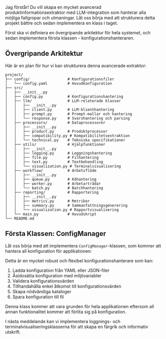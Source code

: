 Jag förstår! Du vill skapa en mycket avancerad produktinformationsextraktor med LLM-integration som hanterar alla möjliga fallgropar och utmaningar. Låt oss börja med att strukturera detta projekt bättre och sedan implementera en klass i taget.

Först ska vi definiera en övergripande arkitektur för hela systemet, och sedan implementera första klassen - konfigurationshanteraren.

## Övergripande Arkitektur

Här är en plan för hur vi kan strukturera denna avancerade extraktor:

```
project/
├── config/                 # Konfigurationsfiler
│   └── config.yaml         # Huvudkonfiguration
├── src/
│   ├── __init__.py
│   ├── config.py           # Konfigurationshantering
│   ├── llm/                # LLM-relaterade klasser
│   │   ├── __init__.py
│   │   ├── client.py       # LLM-klienthantering 
│   │   ├── prompt.py       # Prompt-mallar och hantering
│   │   └── response.py     # Svarshantering och parsing
│   ├── processors/         # Dataprocessorer
│   │   ├── __init__.py
│   │   ├── product.py      # Produktprocessor
│   │   ├── compatibility.py # Kompatibilitetsextraktion
│   │   └── technical.py    # Tekniska specifikationer
│   ├── utils/              # Hjälpfunktioner
│   │   ├── __init__.py
│   │   ├── logging.py      # Loggningshantering
│   │   ├── file.py         # Filhantering
│   │   ├── text.py         # Textbehandling
│   │   └── visualization.py # Terminalvisualisering
│   ├── workflow/           # Arbetsflöde
│   │   ├── __init__.py
│   │   ├── queue.py        # Köhantering
│   │   ├── worker.py       # Arbetartrådar
│   │   └── batch.py        # Batchhantering
│   ├── reporting/          # Rapportering
│   │   ├── __init__.py
│   │   ├── metrics.py      # Metriker
│   │   ├── summary.py      # Sammanfattningsgenerering
│   │   └── visualization.py # Rapportvisualisering
│   └── main.py             # Huvudskript
└── README.md
```

## Första Klassen: ConfigManager

Låt oss börja med att implementera `ConfigManager`-klassen, som kommer att hantera all konfiguration för applikationen:



Detta är en mycket robust och flexibel konfigurationshanterare som kan:

1. Ladda konfiguration från YAML eller JSON-filer
2. Åsidosätta konfiguration med miljövariabler
3. Validera konfigurationsvärden
4. Tillhandahålla enkel åtkomst till konfigurationsvärden
5. Skapa nödvändiga kataloger
6. Spara konfiguration till fil

Denna klass kommer att vara grunden för hela applikationen eftersom all annan funktionalitet kommer att förlita sig på konfiguration.

I nästa meddelande kan vi implementera loggnings- och terminalvisualiseringsklasserna för att skapa en färgrik och informativ utskrift.